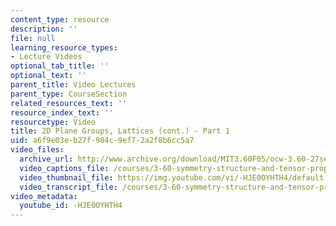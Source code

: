 ```yaml
---
content_type: resource
description: ''
file: null
learning_resource_types:
- Lecture Videos
optional_tab_title: ''
optional_text: ''
parent_title: Video Lectures
parent_type: CourseSection
related_resources_text: ''
resource_index_text: ''
resourcetype: Video
title: 2D Plane Groups, Lattices (cont.) - Part 1
uid: a6f9e03e-b27f-984c-9ef7-2a2f8b6cc5a7
video_files:
  archive_url: http://www.archive.org/download/MIT3.60F05/ocw-3.60-27sep2005-part1-220k.mp4
  video_captions_file: /courses/3-60-symmetry-structure-and-tensor-properties-of-materials-fall-2005/d7c0d14f55bc582190a87fc9175cfd4c_-HJE0OYHTH4.vtt
  video_thumbnail_file: https://img.youtube.com/vi/-HJE0OYHTH4/default.jpg
  video_transcript_file: /courses/3-60-symmetry-structure-and-tensor-properties-of-materials-fall-2005/fe471a7e6cdf3ebc6285338fa60ea7fd_-HJE0OYHTH4.pdf
video_metadata:
  youtube_id: -HJE0OYHTH4
---
```


